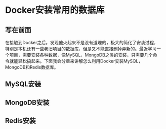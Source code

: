 # Docker安装常用的数据库


## 写在前面

在接触到Docker之后，发现他火起来不是没有道理的，极大的简化了安装过程，特别是本机还有一些老旧项目的数据库，但是又不能直接删掉弄新的。最近学习一个项目，需要安装各种数据，像MySQL，MongoDB之类的安装，只需要几个命令就能轻松搞起来。下面我会分章来讲解怎么利用Docker安装MySQL，MongoDB和Redis数据库。

## MySQL安装

## MongoDB安装

## Redis安装


